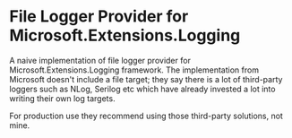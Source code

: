 # File Logger Provider for Microsoft.Extensions.Logging

A naive implementation of file logger provider for Microsoft.Extensions.Logging framework. The implementation from Microsoft doesn't include a file target; they say there is a lot of third-party loggers such as NLog, Serilog etc which have already invested a lot into writing their own log targets. 

For production use they recommend using those third-party solutions, not mine.
